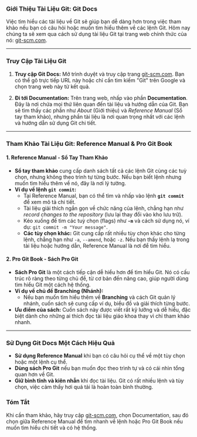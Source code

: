 ### **Giới Thiệu Tài Liệu Git: Git Docs**

Việc tìm hiểu các tài liệu về Git sẽ giúp bạn dễ dàng hơn trong việc tham khảo nếu bạn có câu hỏi hoặc muốn tìm hiểu thêm về các lệnh Git. Hôm nay chúng ta sẽ xem qua cách sử dụng tài liệu Git tại trang web chính thức của nó: [git-scm.com](https://git-scm.com).

---

### **Truy Cập Tài Liệu Git**

1. **Truy cập Git Docs:** Mở trình duyệt và truy cập trang [git-scm.com](https://git-scm.com). Bạn có thể gõ trực tiếp URL này hoặc chỉ cần tìm kiếm "Git" trên Google và chọn trang web này từ kết quả.

2. **Đi tới Documentation:** Trên trang web, nhấp vào phần **Documentation**. Đây là nơi chứa mọi thứ liên quan đến tài liệu và hướng dẫn của Git. Bạn sẽ tìm thấy các phần như *About* (Giới thiệu) và *Reference Manual* (Sổ tay tham khảo), nhưng phần tài liệu là nơi quan trọng nhất với các lệnh và hướng dẫn sử dụng Git chi tiết.

---

### **Tham Khảo Tài Liệu Git: Reference Manual & Pro Git Book**

#### **1. Reference Manual - Sổ Tay Tham Khảo**
   - **Sổ tay tham khảo** cung cấp danh sách tất cả các lệnh Git cùng các tuỳ chọn, nhưng không theo trình tự từng bước. Nếu bạn biết lệnh nhưng muốn tìm hiểu thêm về nó, đây là nơi lý tưởng.
   - **Ví dụ về lệnh `git commit`:**
     - Tại Reference Manual, bạn có thể tìm và nhấp vào lệnh **`git commit`** để xem mô tả chi tiết.
     - Tài liệu giải thích ngắn gọn về chức năng của lệnh, chẳng hạn như *record changes to the repository* (lưu lại thay đổi vào kho lưu trữ).
     - Kéo xuống để tìm các tuỳ chọn (flags) như **`-m`** và cách sử dụng nó, ví dụ: `git commit -m "Your message"`.
     - **Các tùy chọn khác:** Git cung cấp rất nhiều tùy chọn khác cho từng lệnh, chẳng hạn như `-a`, `--amend`, hoặc `-z`. Nếu bạn thấy lệnh lạ trong tài liệu hoặc hướng dẫn, Reference Manual là nơi để tìm hiểu.

#### **2. Pro Git Book - Sách Pro Git**
   - **Sách Pro Git** là một cách tiếp cận dễ hiểu hơn để tìm hiểu Git. Nó có cấu trúc rõ ràng theo từng chủ đề, từ cơ bản đến nâng cao, giúp người dùng tìm hiểu Git một cách hệ thống.
   - **Ví dụ về chủ đề Branching (Nhánh):**
     - Nếu bạn muốn tìm hiểu thêm về **Branching** và cách Git quản lý nhánh, cuốn sách sẽ cung cấp ví dụ, biểu đồ và giải thích từng bước.
   - **Ưu điểm của sách:** Cuốn sách này được viết rất kỹ lưỡng và dễ hiểu, đặc biệt dành cho những ai thích đọc tài liệu giáo khoa thay vì chỉ tham khảo nhanh.

---

### **Sử Dụng Git Docs Một Cách Hiệu Quả**

- **Sử dụng Reference Manual** khi bạn có câu hỏi cụ thể về một tùy chọn hoặc một lệnh cụ thể.
- **Dùng sách Pro Git** nếu bạn muốn đọc theo trình tự và có cái nhìn tổng quan hơn về Git.
- **Giữ bình tĩnh và kiên nhẫn** khi đọc tài liệu. Git có rất nhiều lệnh và tùy chọn, việc cảm thấy hơi quá tải là hoàn toàn bình thường.

### **Tóm Tắt**

Khi cần tham khảo, hãy truy cập [git-scm.com](https://git-scm.com), chọn Documentation, sau đó chọn giữa Reference Manual để tìm nhanh về lệnh hoặc Pro Git Book nếu muốn tìm hiểu chi tiết và có hệ thống.
